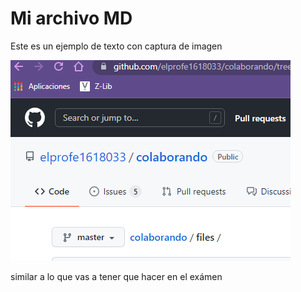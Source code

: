 # Mi archivo MD
Este es un ejemplo de texto con captura de imagen

![Captura 1](../img/00.captura1.png)


similar a lo que vas a tener que hacer en el exámen

